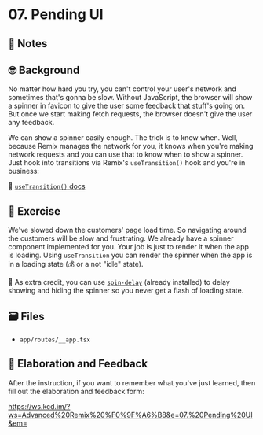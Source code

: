 # 07. Pending UI

## 📝 Notes

## 🤓 Background

No matter how hard you try, you can't control your user's network and sometimes that's gonna be slow. Without JavaScript, the browser will show a spinner in favicon to give the user some feedback that stuff's going on. But once we start making fetch requests, the browser doesn't give the user any feedback.

We can show a spinner easily enough. The trick is to know when. Well, because Remix manages the network for you, it knows when you're making network requests and you can use that to know when to show a spinner. Just hook into transitions via Remix's `useTransition()` hook and you're in business:

📜 [`useTransition()` docs](https://remix.run/docs/en/v1/api/remix#usetransition)

## 💪 Exercise

We've slowed down the customers' page load time. So navigating around the customers will be slow and frustrating. We already have a spinner component implemented for you. Your job is just to render it when the app is loading. Using `useTransition` you can render the spinner when the app is in a loading state (💰 or a not "idle" state).

💯 As extra credit, you can use [`spin-delay`](https://npm.im/spin-delay) (already installed) to delay showing and hiding the spinner so you never get a flash of loading state.

## 🗃 Files

- `app/routes/__app.tsx`

## 🦉 Elaboration and Feedback

After the instruction, if you want to remember what you've just learned, then
fill out the elaboration and feedback form:

https://ws.kcd.im/?ws=Advanced%20Remix%20%F0%9F%A6%B8&e=07.%20Pending%20UI&em=
